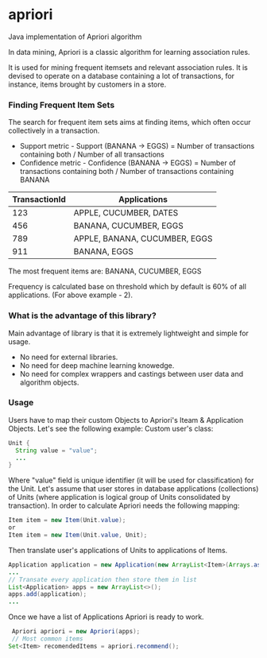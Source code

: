 # apriori
Java implementation of Apriori algorithm

In data mining, Apriori is a classic algorithm for learning association rules.

It is used for mining frequent itemsets and relevant association rules. It is devised to operate on a database containing a lot of transactions, for instance, items brought by customers in a store.

### Finding Frequent Item Sets
The search for frequent item sets aims at finding items, which often occur collectively in a transaction. 

* Support metric - Support (BANANA -> EGGS) =  Number of transactions containing both / Number of all transactions
* Confidence metric - Confidence (BANANA -> EGGS) = Number of transactions containing both / Number of transactions containing BANANA




| TransactionId | Applications  |
| ------------- | ------------- |
| 123           | APPLE, CUCUMBER, DATES  |
| 456  | BANANA, CUCUMBER, EGGS  |
| 789  | APPLE, BANANA, CUCUMBER, EGGS  |
| 911  |  BANANA, EGGS  |

The most frequent items are: BANANA, CUCUMBER, EGGS

Frequency is calculated base on threshold which by default is 60% of all applications. (For above example - 2).

### What is the advantage of this library? 

Main advantage of library is that it is extremely lightweight and simple for usage.
* No need for external libraries.
* No need for deep machine learning knowedge.
* No need for complex wrappers and castings between user data and algorithm objects.


### Usage

Users have to map their custom Objects to Apriori's Iteam & Application Objects. 
Let's see the following example: 
Custom user's class:
```java 
Unit {
  String value = "value";
  ...
}
```
Where "value" field is unique identifier (it will be used for classification) for the Unit.
Let's assume that user stores in database applications (collections) of Units (where application is logical group of Units consolidated by transaction). In order to calculate Apriori needs the following mapping:
```java 
Item item = new Item(Unit.value); 
or
Item item = new Item(Unit.value, Unit); 
```
Then translate user's applications of Units to applications of Items.
```java 
Application application = new Application(new ArrayList<Item>(Arrays.asList(item));
...
// Transate every application then store them in list
List<Application> apps = new ArrayList<>();
apps.add(application);
...
```
Once we have a list of Applications Apriori is ready to work.
```java 
 Apriori apriori = new Apriori(apps);
 // Most common items
Set<Item> recomendedItems = apriori.recommend();
```

